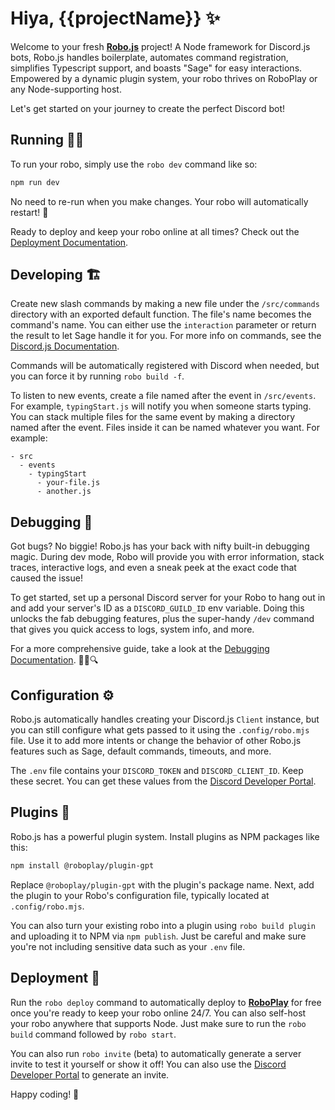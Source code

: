 # Hiya, {{projectName}} ✨

Welcome to your fresh **[Robo.js](https://github.com/Wave-Play/robo)** project! A Node framework for Discord.js bots, Robo.js handles boilerplate, automates command registration, simplifies Typescript support, and boasts "Sage" for easy interactions. Empowered by a dynamic plugin system, your robo thrives on RoboPlay or any Node-supporting host.

Let's get started on your journey to create the perfect Discord bot!

## Running 🏃‍♂️

To run your robo, simply use the `robo dev` command like so:

```bash
npm run dev
```

No need to re-run when you make changes. Your robo will automatically restart! 🔄

Ready to deploy and keep your robo online at all times? Check out the [Deployment Documentation]([#deployment](https://github.com/Wave-Play/robo/blob/main/docs/hosting.md)).

## Developing 🏗️

Create new slash commands by making a new file under the `/src/commands` directory with an exported default function. The file's name becomes the command's name. You can either use the `interaction` parameter or return the result to let Sage handle it for you. For more info on commands, see the [Discord.js Documentation](https://discord.js.org/#/docs/main/stable/general/welcome).

Commands will be automatically registered with Discord when needed, but you can force it by running `robo build -f`.

To listen to new events, create a file named after the event in `/src/events`. For example, `typingStart.js` will notify you when someone starts typing. You can stack multiple files for the same event by making a directory named after the event. Files inside it can be named whatever you want. For example:

```
- src
  - events
    - typingStart
      - your-file.js
      - another.js
```

## Debugging 🐞

Got bugs? No biggie! Robo.js has your back with nifty built-in debugging magic. During dev mode, Robo will provide you with error information, stack traces, interactive logs, and even a sneak peek at the exact code that caused the issue!

To get started, set up a personal Discord server for your Robo to hang out in and add your server's ID as a `DISCORD_GUILD_ID` env variable. Doing this unlocks the fab debugging features, plus the super-handy `/dev` command that gives you quick access to logs, system info, and more.

For a more comprehensive guide, take a look at the [Debugging Documentation](https://github.com/Wave-Play/robo/blob/main/docs/advanced/debugging.md). 🕵️‍♀️🔍

## Configuration ⚙️

Robo.js automatically handles creating your Discord.js `Client` instance, but you can still configure what gets passed to it using the `.config/robo.mjs` file. Use it to add more intents or change the behavior of other Robo.js features such as Sage, default commands, timeouts, and more.

The `.env` file contains your `DISCORD_TOKEN` and `DISCORD_CLIENT_ID`. Keep these secret. You can get these values from the [Discord Developer Portal](https://discord.com/developers/applications).

## Plugins 🔌

Robo.js has a powerful plugin system. Install plugins as NPM packages like this:

```bash
npm install @roboplay/plugin-gpt
```

Replace `@roboplay/plugin-gpt` with the plugin's package name. Next, add the plugin to your Robo's configuration file, typically located at `.config/robo.mjs`.

You can also turn your existing robo into a plugin using `robo build plugin` and uploading it to NPM via `npm publish`. Just be careful and make sure you're not including sensitive data such as your `.env` file.

## Deployment 🚀

Run the `robo deploy` command to automatically deploy to **[RoboPlay](https://roboplay.dev)** for free once you're ready to keep your robo online 24/7. You can also self-host your robo anywhere that supports Node. Just make sure to run the `robo build` command followed by `robo start`.

You can also run `robo invite` (beta) to automatically generate a server invite to test it yourself or show it off! You can also use the [Discord Developer Portal](https://discord.com/developers/applications) to generate an invite.

Happy coding! 🎉
